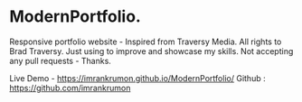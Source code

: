 # ModernPortfolio.
Responsive portfolio website - Inspired from Traversy Media.
All rights to Brad Traversy.
Just using to improve and showcase my skills.
Not accepting any pull requests - Thanks.

Live Demo - https://imrankrumon.github.io/ModernPortfolio/
Github : https://github.com/imrankrumon
